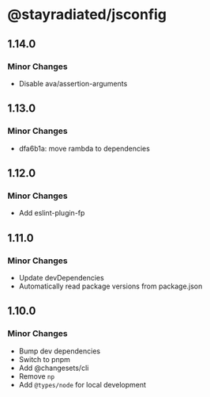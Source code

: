 # @stayradiated/jsconfig

## 1.14.0

### Minor Changes

- Disable ava/assertion-arguments

## 1.13.0

### Minor Changes

- dfa6b1a: move rambda to dependencies

## 1.12.0

### Minor Changes

- Add eslint-plugin-fp

## 1.11.0

### Minor Changes

- Update devDependencies
- Automatically read package versions from package.json

## 1.10.0

### Minor Changes

- Bump dev dependencies
- Switch to pnpm
- Add @changesets/cli
- Remove `np`
- Add `@types/node` for local development

